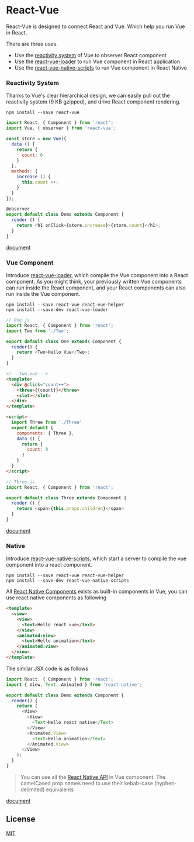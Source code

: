 # React-Vue

React-Vue is designed to connect React and Vue. Which help you run Vue in React.

There are three uses.

* Use the [reactivity system](#reactivity-system) of Vue to observer React component
* Use the [react-vue-loader](#vue-component) to run Vue component in React application
* Use the [react-vue-native-scripts](#native) to run Vue component in React Native

### Reactivity System
Thanks to Vue's clear hierarchical design, we can easily pull out the reactivity system (9 KB gzipped), and drive React component rendering. 

```
npm install --save react-vue
```

```javascript
import React, { Component } from 'react';
import Vue, { observer } from 'react-vue';

const store = new Vue({
  data () {
    return {
      count: 0
    }
  },
  methods: {
    increase () {
      this.count ++;
    }
  }
});

@observer
export default class Demo extends Component {
  render () {
    return <h1 onClick={store.increase}>{store.count}</h1>;
  }
}
```
[document](https://github.com/SmallComfort/react-vue/blob/dev/packages/react-vue/README.md) 

### Vue Component
Introduce [react-vue-loader](https://github.com/SmallComfort/react-vue-loader), which compile the Vue component into a React component. As you might think, your previously written Vue components can run inside the React component, and your React components can also run inside the Vue component.

```
npm install --save react-vue react-vue-helper
npm install --save-dev react-vue-loader
```

```javascript
// One.js
import React, { Component } from 'react';
import Two from './Two';

export default class One extends Component {
  render() {
    return <Two>Hello Vue</Two>;
  }
}
```

```html
<!-- Two.vue -->
<template>
  <div @click="count++">
    <three>{{count}}</three>
    <slot></slot>
  </div>
</template>

<script>
  import Three from './Three'
  export default {
    components: { Three },
    data () {
      return {
        count: 0
      }
    }
  }
</script>
```

```javascript
// Three.js
import React, { Component } from 'react';

export default class Three extends Component {
  render () {
    return <span>{this.props.children}</span>
  }
}
```

[document](https://github.com/SmallComfort/react-vue/blob/dev/packages/react-vue/COMPONENT.md)

### Native
Introduce [react-vue-native-scripts](https://github.com/SmallComfort/react-vue-native-scripts), which start a server to compile the vue component into a react component.

```
npm install --save react-vue react-vue-helper
npm install --save-dev react-vue-native-scripts
```

All [React Native Components](https://facebook.github.io/react-native/docs/view.html) exists as built-in components in Vue, you can use react native components as following
```html
<template>
  <view>
    <view>
      <text>Hello react vue</text>
    </view>
    <animated:view>
      <text>Hello animation</text>
    </animated:view>
  </view>
</template>
```
The similar JSX code is as follows
```javascript
import React, { Component } from 'react';
import { View, Text, Animated } from 'react-native';

export default class Demo extends Component {
  render() {
    return (
      <View>
        <View>
          <Text>Hello react native</Text>
        </View>
        <Animated.View>
          <Text>Hello animation</Text>
        </Animated.View>
      </View>
    );
  }
}
```
> You can use all the [React Native API](https://facebook.github.io/react-native/) in Vue component.  The camelCased prop names need to use their kebab-case (hyphen-delimited) equivalents

[document](https://github.com/SmallComfort/react-vue/blob/dev/packages/react-vue/COMPONENT.md) 

## License

[MIT](http://opensource.org/licenses/MIT)
